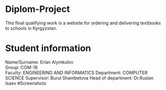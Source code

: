 # Diplom-Project<br>
This final qualifying work is a website for ordering and delivering textbooks to schools in Kyrgyzstan.<br>
# Student information<br>
Name/Surname: Erlan Alymkulov<br>
Group: COM-18<br>
Faculty: ENGINEERING AND INFORMATICS
Department: COMPUTER SCIENCE
Supervisor: Burul Shambetova
Head of department: Dr.Ruslan Isaev
#Screenshots
